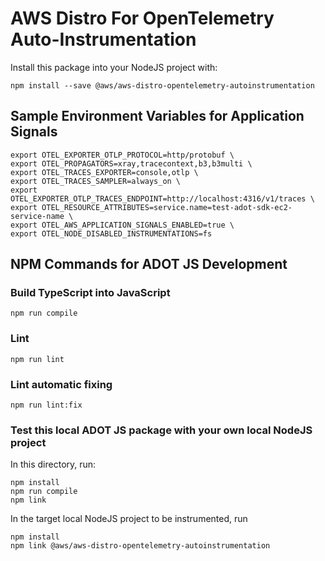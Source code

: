 # AWS Distro For OpenTelemetry Auto-Instrumentation

Install this package into your NodeJS project with:
```
npm install --save @aws/aws-distro-opentelemetry-autoinstrumentation
```

## Sample Environment Variables for Application Signals

```
export OTEL_EXPORTER_OTLP_PROTOCOL=http/protobuf \
export OTEL_PROPAGATORS=xray,tracecontext,b3,b3multi \
export OTEL_TRACES_EXPORTER=console,otlp \
export OTEL_TRACES_SAMPLER=always_on \
export OTEL_EXPORTER_OTLP_TRACES_ENDPOINT=http://localhost:4316/v1/traces \
export OTEL_RESOURCE_ATTRIBUTES=service.name=test-adot-sdk-ec2-service-name \
export OTEL_AWS_APPLICATION_SIGNALS_ENABLED=true \
export OTEL_NODE_DISABLED_INSTRUMENTATIONS=fs
```

## NPM Commands for ADOT JS Development

### Build TypeScript into JavaScript
```
npm run compile
```

### Lint
```
npm run lint
```

### Lint automatic fixing
```
npm run lint:fix
```
### Test this local ADOT JS package with your own local NodeJS project

In this directory, run:
```
npm install
npm run compile
npm link
```

In the target local NodeJS project to be instrumented, run

```
npm install
npm link @aws/aws-distro-opentelemetry-autoinstrumentation
```